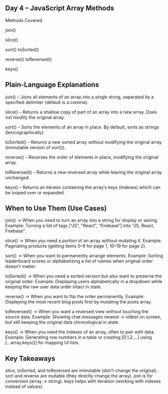 ## Day 4 – JavaScript Array Methods
Methods Covered

join()

slice()

sort()
    toSorted()

reverse()
    toReversed()

keys()

## Plain-Language Explanations

join() – Joins all elements of an array into a single string, separated by a specified delimiter (default is a comma).

slice() – Returns a shallow copy of part of an array into a new array. Does not modify the original array.

sort() – Sorts the elements of an array in place. By default, sorts as strings (lexicographically).

toSorted() – Returns a new sorted array without modifying the original array (immutable version of sort()).

reverse() – Reverses the order of elements in place, modifying the original array.

toReversed() – Returns a new reversed array while leaving the original array unchanged.

keys() – Returns an iterator containing the array’s keys (indexes) which can be looped over or expanded.
## When to Use Them (Use Cases)

join() → When you need to turn an array into a string for display or saving.
Example: Turning a list of tags [“JS”, “React”, “Firebase”] into "JS, React, Firebase".

slice() → When you need a portion of an array without mutating it.
Example: Paginating products (getting items 0–9 for page 1, 10–19 for page 2).

sort() → When you want to permanently arrange elements.
Example: Sorting leaderboard scores or alphabetizing a list of names when original order doesn’t matter.

toSorted() → When you need a sorted version but also want to preserve the original order.
Example: Displaying users alphabetically in a dropdown while keeping the raw user data order intact in state.

reverse() → When you want to flip the order permanently.
Example: Displaying the most recent blog posts first by mutating the posts array.

toReversed() → When you want a reversed view without touching the source data.
Example: Showing chat messages newest → oldest on screen, but still keeping the original data chronological in state.

keys() → When you need the indexes of an array, often to pair with data.
Example: Generating row numbers in a table or creating [0,1,2,...] using [...array.keys()] for mapping UI lists.

## Key Takeaways

slice, toSorted, and toReversed are immutable (don’t change the original).
sort and reverse are mutable (they directly change the array).
join is for conversion (array → string).
keys helps with iteration (working with indexes instead of values).
